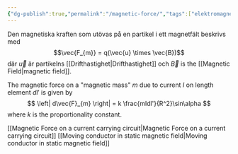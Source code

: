 ```yaml
---
{"dg-publish":true,"permalink":"/magnetic-force/","tags":["elektromagnetiskfältteori","fysik"]}
---
```


Den magnetiska kraften som utövas på en partikel i ett magnetfält beskrivs med
$$\vec{F_{m}} = q(\vec{u} \times \vec{B})$$
    där $\vec{u}$ är partikelns [[Drifthastighet\|Drifthastighet]] och $\vec{B}$ is the [[Magnetic Field\|magnetic field]].


The magnetic force on a "magnetic mass" $m$ due to current $I$ on length element $dl'$ is given by
$$
\left| d\vec{F}_{m} \right| = k \frac{mIdl'}{R^2}\sin\alpha
$$
where $k$ is the proportionality constant. 

[[Magnetic Force on a current carrying circuit\|Magnetic Force on a current carrying circuit]]
[[Moving conductor in static magnetic field\|Moving conductor in static magnetic field]]